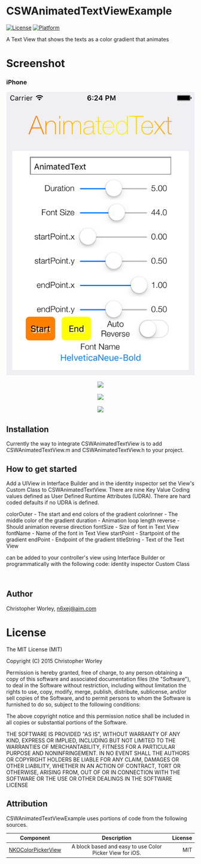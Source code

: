 # CSWAnimatedTextViewExample

[![License](https://img.shields.io/cocoapods/l/CSWAnimagedTextView.svg?style=flat)](http://cocoapods.org/pods/CSWAnimagedTextView)
[![Platform](https://img.shields.io/cocoapods/p/CSWAnimagedTextView.svg?style=flat)](http://cocoapods.org/pods/CSWAnimagedTextView)

A Text View that shows the texts as a color gradient that animates


# Screenshot

### iPhone

![](/ScreenShot/ScreenShot4.png) 
<p align="center"><img src="https://raw.github.com/n6xej/CSWAnimatedTextViewExample/master/ScreenShot/ScreenShot1.png"/></p>
<p align="center"><img src="https://raw.github.com/n6xej/CSWAnimatedTextViewExample/master/ScreenShot/ScreenShot2.png"/></p>
<p align="center"><img src="https://raw.github.com/n6xej/CSWAnimatedTextViewExample/master/ScreenShot/ScreenShot3.png"/></p>

## Installation

Currently the way to integrate CSWAnimatedTextView is to add CSWAnimatedTextView.m and CSWAnimatedTextView.h to your project. 

## How to get started

Add a UIView in Interface Builder and in the identity inspector set the View's Custom Class to CSWAnimatedTextView. There are nine Key Value Coding values defined as User Defined Runtime Attributes (UDRA). There are hard coded defaults if no UDRA is defined.

colorOuter  - The start and end colors of the gradient
colorInner  - The middle color of the gradient
duration    - Animation loop length
reverse     - Should animation reverse direction
fontSize    - Size of font in Text View
fontName    - Name of the font in Text View
startPoint  - Startpoint of the gradient
endPoint    - Endpoint of the gradient
titleString - Text of the Text View

 can be added to your controller's view using Interface Builder or programmatically with the following code:
identity inspector Custom Class

```
    
```
## Author

Christopher Worley, n6xej@aim.com

# License

The MIT License (MIT)

Copyright (C) 2015 Christopher Worley
		
Permission is hereby granted, free of charge, to any person obtaining a copy of this software and associated
documentation files (the "Software"), to deal in the Software without restriction, including without
limitation the rights to use, copy, modify, merge, publish, distribute, sublicense, and/or sell copies of
the Software, and to permit persons to whom the Software is furnished to do so, subject to the following
conditions:

The above copyright notice and this permission notice shall be included in all copies or substantial
portions of the Software.

THE SOFTWARE IS PROVIDED "AS IS", WITHOUT WARRANTY OF ANY KIND, EXPRESS OR IMPLIED, INCLUDING BUT NOT
LIMITED TO THE WARRANTIES OF MERCHANTABILITY, FITNESS FOR A PARTICULAR PURPOSE AND NONINFRINGEMENT. IN NO
EVENT SHALL THE AUTHORS OR COPYRIGHT HOLDERS BE LIABLE FOR ANY CLAIM, DAMAGES OR OTHER LIABILITY, WHETHER IN
AN ACTION OF CONTRACT, TORT OR OTHERWISE, ARISING FROM, OUT OF OR IN CONNECTION WITH THE SOFTWARE OR THE USE
OR OTHER DEALINGS IN THE SOFTWARE LICENSE

Attribution
--------------

CSWAnimatedTextViewExample uses portions of code from the following sources.

| Component     | Description   | License  |
| ------------- |:-------------:| -----:|
| [NKOColorPickerView](https://github.com/nakiostudio/NKOColorPickerView)      | A block based and easy to use Color Picker View for iOS. | MIT |
